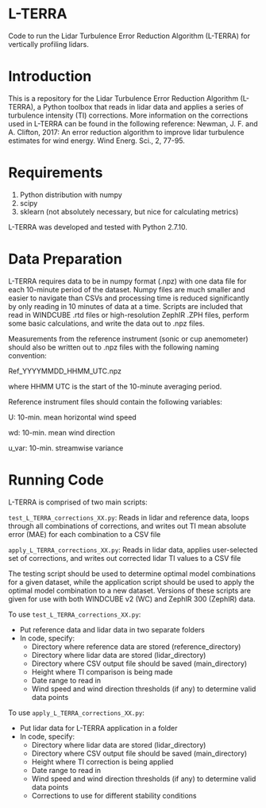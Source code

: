 # L-TERRA
Code to run the Lidar Turbulence Error Reduction Algorithm (L-TERRA) for vertically profiling lidars. 

# Introduction

This is a repository for the Lidar Turbulence Error Reduction Algorithm (L-TERRA), a Python toolbox that reads in lidar data and applies a series of turbulence intensity (TI) corrections. More information on the corrections used in L-TERRA can be found in the following reference: 
Newman, J. F. and A. Clifton, 2017: An error reduction algorithm to improve lidar turbulence estimates for wind energy. Wind Energ. Sci., 2, 77-95.

# Requirements

1. Python distribution with numpy
2. scipy
3. sklearn (not absolutely necessary, but nice for calculating metrics)

L-TERRA was developed and tested with Python 2.7.10. 

# Data Preparation 

L-TERRA requires data to be in numpy format (.npz) with one data file for each 10-minute period of the dataset. Numpy files are much smaller and easier to navigate than CSVs and processing time is reduced significantly by only reading in 10 minutes of data at a time. Scripts are included that read in WINDCUBE .rtd files or high-resolution ZephIR .ZPH files, perform some basic calculations, and write the data out to .npz files. 

Measurements from the reference instrument (sonic or cup anemometer) should also be written out to .npz files with the following naming convention:

Ref_YYYYMMDD_HHMM_UTC.npz

where HHMM UTC is the start of the 10-minute averaging period.

Reference instrument files should contain the following variables:

U: 10-min. mean horizontal wind speed 

wd: 10-min. mean wind direction

u_var: 10-min. streamwise variance

# Running Code 

L-TERRA is comprised of two main scripts:

`test_L_TERRA_corrections_XX.py`: Reads in lidar and reference data, loops through all combinations of corrections, and writes out TI mean absolute error (MAE) for each combination to a CSV file

`apply_L_TERRA_corrections_XX.py`: Reads in lidar data, applies user-selected set of corrections, and writes out corrected lidar TI values to a CSV file 

The testing script should be used to determine optimal model combinations for a given dataset, while the application script should be used to apply the optimal model combination to a new dataset. Versions of these scripts are given for use with both WINDCUBE v2  (WC) and ZephIR 300 (ZephIR) data. 

To use `test_L_TERRA_corrections_XX.py`:

* Put reference data and lidar data in two separate folders
* In code, specify:
    * Directory where reference data are stored (reference_directory)
    * Directory where lidar data are stored (lidar_directory)
    * Directory where CSV output file should be saved (main_directory)
    * Height where TI comparison is being made
    * Date range to read in
    * Wind speed and wind direction thresholds (if any) to determine valid data points

To use `apply_L_TERRA_corrections_XX.py`:

* Put lidar data for L-TERRA application in a folder
* In code, specify:
    * Directory where lidar data are stored (lidar_directory)
    * Directory where CSV output file should be saved (main_directory)
    * Height where TI correction is being applied
    * Date range to read in
    * Wind speed and wind direction thresholds (if any) to determine valid data points
    * Corrections to use for different stability conditions
